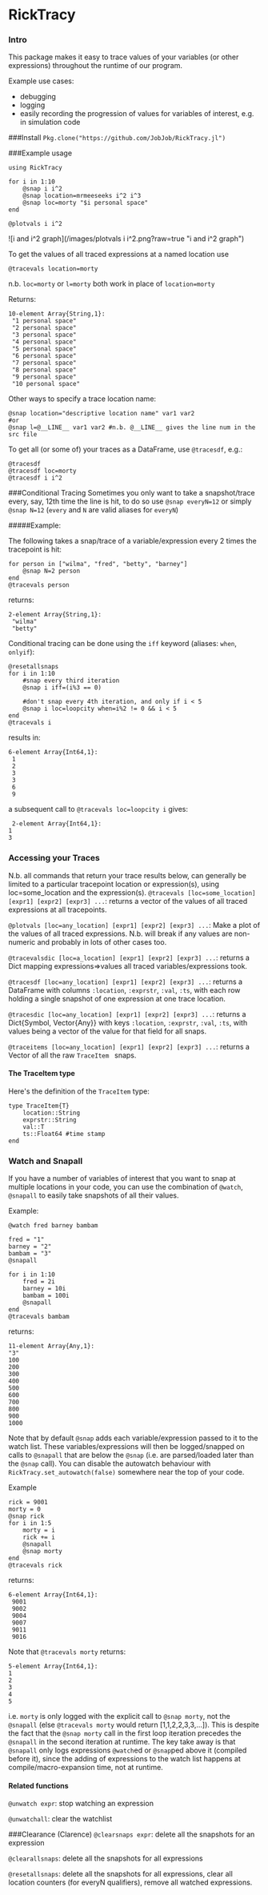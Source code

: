 # RickTracy
### Intro
This package makes it easy to trace values of your variables (or other expressions) throughout the runtime of our program.

Example use cases:
* debugging
* logging
* easily recording the progression of values for variables of interest, e.g. in simulation code

###Install
`Pkg.clone("https://github.com/JobJob/RickTracy.jl")`

###Example usage
```
using RickTracy

for i in 1:10
    @snap i i^2
    @snap location=mrmeeseeks i^2 i^3
    @snap loc=morty "$i personal space"
end

@plotvals i i^2
```
![i and i^2 graph](/images/plotvals i i^2.png?raw=true "i and i^2 graph")

To get the values of all traced expressions at a named location use
```
@tracevals location=morty
```
n.b. `loc=morty` or `l=morty` both work in place of `location=morty`

Returns:
```
10-element Array{String,1}:
 "1 personal space"
 "2 personal space"
 "3 personal space"
 "4 personal space"
 "5 personal space"
 "6 personal space"
 "7 personal space"
 "8 personal space"
 "9 personal space"
 "10 personal space"
```

Other ways to specify a trace location name:
```
@snap location="descriptive location name" var1 var2
#or
@snap l=@__LINE__ var1 var2 #n.b. @__LINE__ gives the line num in the src file
```
To get all (or some of) your traces as a DataFrame, use `@tracesdf`, e.g.:
```
@tracesdf
@tracesdf loc=morty
@tracesdf i i^2
```

###Conditional Tracing
Sometimes you only want to take a snapshot/trace every, say, 12th time the line is hit, to do so use `@snap everyN=12` or simply `@snap N=12` (`every` and `N` are valid aliases for  `everyN`)

#####Example:

The following takes a snap/trace of a variable/expression every 2 times
the tracepoint is hit:

    for person in ["wilma", "fred", "betty", "barney"]
        @snap N=2 person
    end
    @tracevals person

returns:

    2-element Array{String,1}:
     "wilma"
     "betty"

Conditional tracing can be done using the `iff` keyword (aliases: `when`, `onlyif`):
```
@resetallsnaps
for i in 1:10
    #snap every third iteration
    @snap i iff=(i%3 == 0)

    #don't snap every 4th iteration, and only if i < 5
    @snap i loc=loopcity when=i%2 != 0 && i < 5
end
@tracevals i
```
results in:
```
6-element Array{Int64,1}:
 1
 2
 3
 3
 6
 9
```
 a subsequent call to `@tracevals loc=loopcity i` gives:
```
 2-element Array{Int64,1}:
1
3
```

### Accessing your Traces
N.b. all commands that return your trace results below, can generally be limited to a particular tracepoint location or expression(s), using loc=some_location and the expression(s).
`@tracevals [loc=some_location] [expr1] [expr2] [expr3] ...`: returns a vector of the values of all traced expressions at all tracepoints.

`@plotvals [loc=any_location] [expr1] [expr2] [expr3] ...`: Make a plot of the values of all traced expressions.
N.b. will break if any values are non-numeric and probably in
lots of other cases too.

`@tracevalsdic [loc=a_location] [expr1] [expr2] [expr3] ...`: returns a Dict mapping expressions=>values all traced variables/expressions took.

`@tracesdf [loc=any_location] [expr1] [expr2] [expr3] ...`: returns a DataFrame with columns `:location`, `:exprstr`, `:val`, `:ts`, with each row holding a single snapshot of one expression at one trace location.

`@tracesdic [loc=any_location] [expr1] [expr2] [expr3] ...`: returns a Dict{Symbol, Vector{Any}} with keys `:location`, `:exprstr`, `:val`, `:ts`, with values being a vector of the value for that field for all snaps.

`@traceitems [loc=any_location] [expr1] [expr2] [expr3] ...`: returns a Vector of all the raw `TraceItem ` snaps.

#### The TraceItem type
Here's the definition of the `TraceItem` type:
```
type TraceItem{T}
    location::String
    exprstr::String
    val::T
    ts::Float64 #time stamp
end
```

### Watch and Snapall

 If you have a number of variables of interest that you want to snap at multiple locations in your code, you can use the combination of `@watch`, `@snapall` to easily take snapshots of all their values.

Example:
```
@watch fred barney bambam

fred = "1"
barney = "2"
bambam = "3"
@snapall

for i in 1:10
    fred = 2i
    barney = 10i
    bambam = 100i
    @snapall
end
@tracevals bambam
```
returns:
```
11-element Array{Any,1}:
"3"
100
200
300
400
500
600
700
800
900
1000
```
Note that by default `@snap` adds each variable/expression passed to it to the watch list. These variables/expressions will then be logged/snapped on calls to `@snapall` that are below the `@snap` (i.e. are parsed/loaded later than the `@snap` call). You can disable the autowatch behaviour with
`RickTracy.set_autowatch(false)` somewhere near the top of your code.

Example

```
rick = 9001
morty = 0
@snap rick
for i in 1:5
    morty = i
    rick += i
    @snapall
    @snap morty
end
@tracevals rick
```
returns:

```
6-element Array{Int64,1}:
 9001
 9002
 9004
 9007
 9011
 9016
 ```

Note that `@tracevals morty` returns:
```
5-element Array{Int64,1}:
1
2
3
4
5
```
i.e. `morty` is only logged with the explicit call to `@snap morty`, not the `@snapall`  (else `@tracevals morty` would return [1,1,2,2,3,3,...]). This is despite the fact that the `@snap morty` call in the first loop iteration precedes the `@snapall` in the second iteration at runtime. The key take away is that `@snapall` only logs expressions `@watch`ed or `@snap`ped above it (compiled before it), since the adding of expressions to the watch list happens at compile/macro-expansion time, not at runtime.

#### Related functions
`@unwatch expr`: stop watching an expression

`@unwatchall`: clear the watchlist

###Clearance (Clarence)
`@clearsnaps expr`: delete all the snapshots for an expression

`@clearallsnaps`: delete all the snapshots for all expressions

`@resetallsnaps`: delete all the snapshots for all expressions, clear all location counters (for everyN qualifiers), remove all watched expressions.
